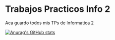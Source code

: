 # Trabajos Practicos Info 2
Aca guardo todos mis TPs de Informatica 2

[![Anurag's GitHub stats](https://github-readme-stats.vercel.app/api?username=Juan_010)](https://github.com/anuraghazra/github-readme-stats)
